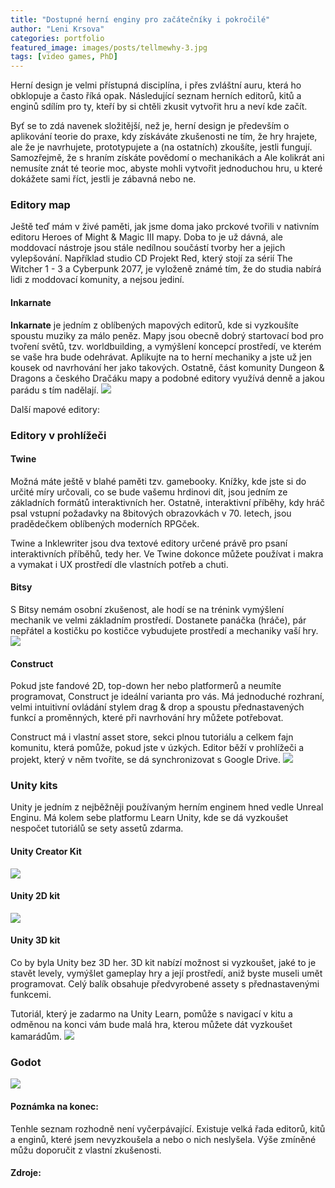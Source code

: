 ```yaml
---
title: "Dostupné herní enginy pro začátečníky i pokročilé"
author: "Leni Krsova"
categories: portfolio
featured_image: images/posts/tellmewhy-3.jpg
tags: [video games, PhD]
---
```


Herní design je velmi přístupná disciplína, i přes zvláštní auru, která ho obklopuje a často říká opak. Následující seznam herních editorů, kitů a enginů sdílím pro ty, kteří by si chtěli zkusit vytvořit hru a neví kde začít.

Byť se to zdá navenek složitější, než je, herní design je především o aplikování teorie do praxe, kdy získáváte zkušenosti ne tím, že hry hrajete, ale že je navrhujete, prototypujete a (na ostatních) zkoušíte, jestli fungují. Samozřejmě, že s hraním získáte povědomí o mechanikách a Ale kolikrát ani nemusíte znát té teorie moc, abyste mohli vytvořit jednoduchou hru, u které dokážete sami říct, jestli je zábavná nebo ne. 

### Editory map
Ještě teď mám v živé paměti, jak jsme doma jako prckové tvořili v nativním editoru Heroes of Might & Magic III mapy. Doba to je už dávná, ale moddovací nástroje jsou stále nedílnou součástí tvorby her a jejich vylepšování. Například studio CD Projekt Red, který stojí za sérií The Witcher 1 - 3 a Cyberpunk 2077, je vyloženě známé tím, že do studia nabírá lidi z moddovací komunity, a nejsou jediní.

#### Inkarnate
**Inkarnate** je jedním z oblíbených mapových editorů, kde si vyzkoušíte spoustu muziky za málo peněz. Mapy jsou obecně dobrý startovací bod pro tvoření světů, tzv. worldbuilding, a vymýšlení koncepcí prostředí, ve kterém se vaše hra bude odehrávat. Aplikujte na to herní mechaniky a jste už jen kousek od navrhování her jako takových. Ostatně, část komunity Dungeon & Dragons a českého Dračáku mapy a podobné editory využívá denně a jakou parádu s tím nadělají.
![](/images/posts/engines/inkarnate.PNG)

Další mapové editory: 

### Editory v prohlížeči

#### Twine
Možná máte ještě v blahé paměti tzv. gamebooky. Knížky, kde jste si do určité míry určovali, co se bude vašemu hrdinovi dít, jsou jedním ze základních formátů interaktivních her. Ostatně, interaktivní příběhy, kdy hráč psal vstupní požadavky na 8bitových obrazovkách v 70. letech, jsou pradědečkem oblíbených moderních RPGček.

Twine a Inklewriter jsou dva textové editory určené právě pro psaní interaktivních příběhů, tedy her. Ve Twine dokonce můžete používat i makra a vymakat i UX prostředí dle vlastních potřeb a chuti.

#### Bitsy
S Bitsy nemám osobní zkušenost, ale hodí se na trénink vymýšlení mechanik ve velmi základním prostředí. Dostanete panáčka (hráče), pár nepřátel a kostičku po kostičce vybudujete prostředí a mechaniky vaší hry.
![](/images/posts/engines/bitsy.PNG)

#### Construct
Pokud jste fandové 2D, top-down her nebo platformerů a neumíte programovat, Construct je ideální varianta pro vás. Má jednoduché rozhraní, velmi intuitivní ovládání stylem drag & drop a spoustu přednastavených funkcí a proměnných, které při navrhování hry můžete potřebovat.

Construct má i vlastní asset store, sekci plnou tutoriálu a celkem fajn komunitu, která pomůže, pokud jste v úzkých. Editor běží v prohlížeči a projekt, který v něm tvoříte, se dá synchronizovat s Google Drive.
![](/images/posts/engines/construct.jpg)

### Unity kits

Unity je jedním z nejběžněji používaným herním enginem hned vedle Unreal Enginu. Má kolem sebe platformu Learn Unity, kde se dá vyzkoušet nespočet tutoriálů se sety assetů zdarma.  

#### Unity Creator Kit


![](/images/posts/engines/unity-creator-kit.PNG)

#### Unity 2D kit
![](/images/posts/engines/unity-2dkit.PNG)

#### Unity 3D kit

Co by byla Unity bez 3D her. 3D kit nabízí možnost si vyzkoušet, jaké to je stavět levely, vymýšlet gameplay hry a její prostředí, aniž byste museli umět programovat. Celý balík obsahuje předvyrobené assety s přednastavenými funkcemi.

Tutoriál, který je zadarmo na Unity Learn, pomůže s navigací v kitu a odměnou na konci vám bude malá hra, kterou můžete dát vyzkoušet kamarádům.
![](/images/posts/engines/unity-3dkit.PNG)

### Godot
![](/images/posts/engines/godot.PNG)

#### Poznámka na konec:
Tenhle seznam rozhodně není vyčerpávající. Existuje velká řada editorů, kitů a enginů, které jsem nevyzkoušela a nebo o nich neslyšela. Výše zmíněné můžu doporučit z vlastní zkušenosti.

#### Zdroje:
[^1]: https://gg.deals/dlc/basic-platformer-game-engine-for-construct-2-and-3/

